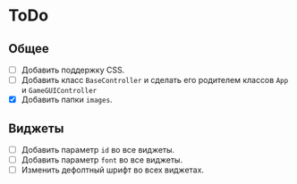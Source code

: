 # ToDo

## Общее

 + [ ] Добавить поддержку CSS.
 + [ ] Добавить класс `BaseController` и сделать его родителем классов `App` и `GameGUIController`
 + [X] Добавить папки `images`.

## Виджеты

 + [ ] Добавить параметр `id` во все виджеты.
 + [ ] Добавить параметр `font` во все виджеты.
 + [ ] Изменить дефолтный шрифт во всех виджетах.
